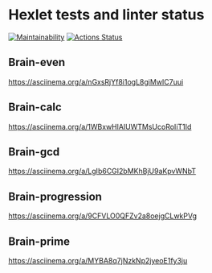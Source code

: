 
# Hexlet tests and linter status

[![Maintainability](https://api.codeclimate.com/v1/badges/cc96e54550ae9ba358fa/maintainability)](https://codeclimate.com/github/9lceHb/frontend-project-44/maintainability)
[![Actions Status](https://github.com/9lceHb/frontend-project-44/workflows/hexlet-check/badge.svg)](https://github.com/9lceHb/frontend-project-44/actions)

## Brain-even  

<https://asciinema.org/a/nGxsRjYf8i1ogL8giMwIC7uui>  

## Brain-calc  

<https://asciinema.org/a/1WBxwHlAIUWTMsUcoRoIiT1Id>  

## Brain-gcd  

<https://asciinema.org/a/LgIb6CGI2bMKhBjU9aKpvWNbT>  

## Brain-progression  

<https://asciinema.org/a/9CFVLO0QFZv2a8oejgCLwkPVg>  

## Brain-prime  

<https://asciinema.org/a/MYBA8q7jNzkNp2jyeoE1fy3ju>  
